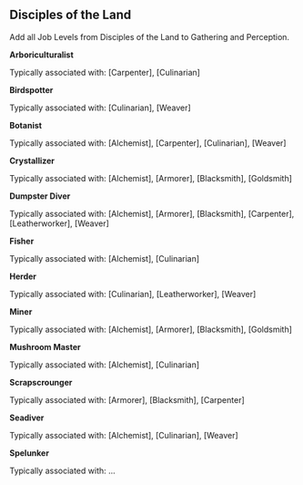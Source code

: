 ## Disciples of the Land

Add all Job Levels from Disciples of the Land to Gathering and Perception.

**Arboriculturalist**

Typically associated with: [Carpenter], [Culinarian]

**Birdspotter**

Typically associated with: [Culinarian], [Weaver]

**Botanist**

Typically associated with: [Alchemist], [Carpenter], [Culinarian], [Weaver]

**Crystallizer**

Typically associated with: [Alchemist], [Armorer], [Blacksmith], [Goldsmith]

**Dumpster Diver**

Typically associated with: [Alchemist], [Armorer], [Blacksmith], [Carpenter], [Leatherworker], [Weaver]

**Fisher**

Typically associated with: [Alchemist], [Culinarian]

**Herder**

Typically associated with: [Culinarian], [Leatherworker], [Weaver]

**Miner**

Typically associated with: [Alchemist], [Armorer], [Blacksmith], [Goldsmith]

**Mushroom Master**

Typically associated with: [Alchemist], [Culinarian]

**Scrapscrounger**

Typically associated with: [Armorer], [Blacksmith], [Carpenter]

**Seadiver**

Typically associated with: [Alchemist], [Culinarian], [Weaver]

**Spelunker**

Typically associated with: ...
